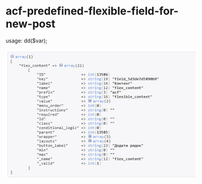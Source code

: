 # acf-predefined-flexible-field-for-new-post

usage:
dd($var);

![alt text](https://github.com/AlexSoundmaster/acf-predefined-flexible-field-for-new-post/blob/master/screenshot.jpg)
